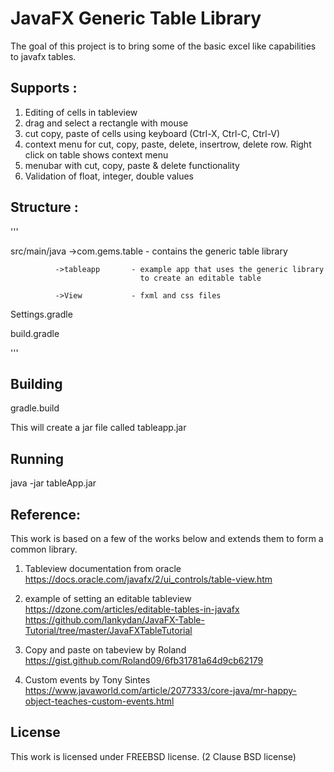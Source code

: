 # JavaFX Generic Table Library

The goal of this project is to bring some of the basic excel like capabilities to javafx tables.  

## Supports : 
1) Editing of cells in tableview
2) drag and select a rectangle with mouse
3) cut copy, paste of cells using keyboard (Ctrl-X, Ctrl-C, Ctrl-V)
4) context menu for cut, copy, paste, delete, insertrow, delete row.  Right click on table shows context menu
5) menubar with cut, copy, paste & delete functionality
6) Validation of float, integer, double values

## Structure : 
'''

src/main/java ->com.gems.table - contains the generic table library

              ->tableapp       - example app that uses the generic library 
                                 to create an editable table
                                 
              ->View           - fxml and css files 
              
Settings.gradle

build.gradle

'''

## Building

gradle.build

This will create a jar file called tableapp.jar

## Running

java -jar tableApp.jar

## Reference:
This work is based on a few of the works below and extends them to form a common library.

1) Tableview documentation from oracle 
https://docs.oracle.com/javafx/2/ui_controls/table-view.htm

2) example of setting an editable tableview
https://dzone.com/articles/editable-tables-in-javafx
https://github.com/lankydan/JavaFX-Table-Tutorial/tree/master/JavaFXTableTutorial

3) Copy and paste on tabeview by Roland
https://gist.github.com/Roland09/6fb31781a64d9cb62179

4) Custom events by Tony Sintes
https://www.javaworld.com/article/2077333/core-java/mr-happy-object-teaches-custom-events.html

## License
This work is licensed under FREEBSD license. (2 Clause BSD license)
